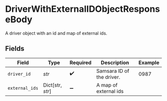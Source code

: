 # DriverWithExternalIDObjectResponseBody

A driver object with an id and map of external ids.


## Fields

| Field                     | Type                      | Required                  | Description               | Example                   |
| ------------------------- | ------------------------- | ------------------------- | ------------------------- | ------------------------- |
| `driver_id`               | *str*                     | :heavy_check_mark:        | Samsara ID of the driver. | 0987                      |
| `external_ids`            | Dict[str, *str*]          | :heavy_minus_sign:        | A map of external ids     |                           |